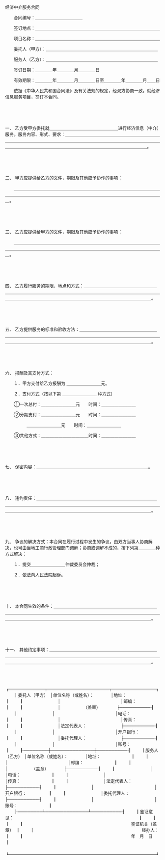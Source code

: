 



经济中介服务合同



 

　　合同编号：＿＿＿＿＿＿＿＿＿＿＿

　　签订地点：＿＿＿＿＿＿＿＿＿＿＿＿＿＿＿＿＿＿＿＿＿＿＿＿＿＿＿＿＿

　　项目名称：＿＿＿＿＿＿＿＿＿＿＿＿＿＿＿＿＿＿＿＿＿＿＿＿＿＿＿＿＿

　　委托人（甲方）：＿＿＿＿＿＿＿＿＿＿＿＿＿＿＿＿＿＿＿＿＿＿＿＿＿＿

　　服务人（乙方）：＿＿＿＿＿＿＿＿＿＿＿＿＿＿＿＿＿＿＿＿＿＿＿＿＿＿

　　签订日期：＿＿＿＿年＿＿＿＿月＿＿＿＿日

　　有效期限：＿＿＿＿年＿＿＿＿月＿＿＿＿日至＿＿＿＿年＿＿＿＿月＿＿日

　　依据《中华人民共和国合同法》及有关法规的规定，经双方协商一致，就经济信息服务项目，签订本合同。

　　

　　

一、
乙方受甲方委托就＿＿＿＿＿＿＿＿＿＿＿＿＿＿＿＿进行经济信息（中介）服务。服务内容、形式、要求：＿＿＿＿＿＿＿＿＿＿＿＿＿＿＿＿＿＿＿＿＿＿＿＿＿＿＿＿＿＿＿＿＿＿＿＿＿＿＿＿＿＿＿＿＿＿＿＿＿＿＿＿＿＿＿＿＿＿＿＿＿＿＿＿＿＿＿＿＿＿＿＿＿＿＿＿＿＿＿＿＿＿＿＿＿＿＿＿＿＿＿。

　　

　　

二、
甲方应提供给乙方的文件，期限及其他应予协作的事项：

　　＿＿＿＿＿＿＿＿＿＿＿＿＿＿＿＿＿＿＿＿＿＿＿＿＿＿＿＿＿＿＿＿＿＿＿＿＿＿＿＿＿＿＿＿＿＿＿＿＿＿＿＿＿＿＿＿＿＿＿＿＿＿＿＿＿＿＿＿＿＿＿。

　　

　　

三、
乙方应提供给甲方的文件，期限及其他应予协作的事项：

　　＿＿＿＿＿＿＿＿＿＿＿＿＿＿＿＿＿＿＿＿＿＿＿＿＿＿＿＿＿＿＿＿＿＿＿＿＿＿＿＿＿＿＿＿＿＿＿＿＿＿＿＿＿＿＿＿＿＿＿＿＿＿＿＿＿＿＿＿＿＿＿。

　　

　　

四、
乙方履行服务的期限、地点和方式：＿＿＿＿＿＿＿＿＿＿＿＿＿＿＿＿＿＿＿＿＿＿＿＿＿＿＿＿＿＿＿＿＿＿＿＿＿＿＿＿＿＿＿＿＿＿＿＿＿＿＿＿＿＿＿＿＿＿＿＿＿＿＿＿＿＿＿＿＿＿＿＿＿＿＿＿＿＿＿＿＿＿＿＿＿＿＿。

　　

　　

五、
乙方提供服务的标准和验收方法：＿＿＿＿＿＿＿＿＿＿＿＿＿＿＿＿＿＿＿＿＿＿＿＿＿＿＿＿＿＿＿＿＿＿＿＿＿＿＿＿＿＿＿＿＿＿＿＿＿＿＿＿＿＿＿＿＿＿＿＿＿＿＿＿＿＿＿＿＿＿＿＿＿＿＿＿＿＿＿＿＿＿＿＿＿＿＿＿。

　　

　　

六、
报酬及其支付方式：

　　１．甲方支付给乙方报酬为 ＿＿＿＿＿＿＿＿元。

　　２．支付方式（按以下第 ＿＿＿＿＿＿＿＿ 种方式）

　　①一次总付：＿＿＿＿＿＿＿＿元　　时间：＿＿＿＿＿＿＿＿

　　②分期支付：＿＿＿＿＿＿＿＿元　　时间：＿＿＿＿＿＿＿＿

　　　　　＿＿＿＿＿＿＿＿元　　时间：＿＿＿＿＿＿＿＿

　　③共他方式：＿＿＿＿＿＿＿＿＿＿＿时间：＿＿＿＿＿＿＿＿

　　

　　

七、
保密内容：＿＿＿＿＿＿＿＿＿＿＿＿＿＿＿＿＿＿＿＿＿＿＿＿＿＿。

　　

　　

八、
违约责任：＿＿＿＿＿＿＿＿＿＿＿＿＿＿＿＿＿＿＿＿＿＿＿＿＿＿＿＿＿＿＿＿＿＿＿＿＿＿＿＿＿＿＿＿＿＿＿＿＿＿＿＿＿＿＿＿＿＿＿＿＿＿＿＿＿＿＿＿＿＿＿＿＿＿＿＿＿＿＿＿＿＿＿＿＿＿＿＿＿＿＿＿＿＿＿＿＿＿。

　　

　　

九、
争议的解决方式：本合同在履行过程中发生的争议，由双方当事人协商解决，也可由当地工商行政管理部门调解；协商或调解不成的，按下列第＿＿＿＿种方式解决：

　　１．提交＿＿＿＿＿＿＿＿仲裁委员会仲裁；

　　２．依法向人民法院起诉。

　　

　　

十、
本合同生效的条件：＿＿＿＿＿＿＿＿＿＿＿＿＿＿＿＿＿＿＿＿＿＿＿＿＿＿＿＿＿＿＿＿＿＿＿＿＿＿＿＿＿＿＿＿＿＿＿＿＿＿＿＿＿＿＿＿＿＿＿＿＿＿＿＿＿＿＿＿＿＿＿＿＿＿＿＿＿＿＿＿＿＿＿＿＿＿＿＿＿＿＿＿＿＿。

　　

　　

十一、
其他约定事项：＿＿＿＿＿＿＿＿＿＿＿＿＿＿＿＿＿＿＿＿＿＿＿＿＿＿＿＿＿＿＿＿＿＿＿＿＿＿＿＿＿＿＿＿＿＿＿＿＿＿＿＿＿＿＿＿＿＿＿＿＿＿＿＿＿＿＿＿＿＿＿＿＿＿＿＿＿＿＿＿＿＿＿＿＿＿＿＿＿＿＿＿＿＿＿。

　　


　　┏━━━━━━━━┯━━━━━━━━━━━━━━┯━━━━━━━━━━┓
　　┃委托人（甲方）　│单位名称（或姓名）：　　　　│地址：　　　　　　　┃
　　┃　　　　　　　　│　　　　　　　　　　　　　　│邮编：　　　　　　　┃
　　┃　　　　　　　　│　　　　　 （盖章）　　　　 ├──────────┨
　　┃　　　　　　　　│　　　　　　　　　　　　　　│电话：　　　　　　　┃
　　┃　　　　　　　　│　　　　　　　　　　　　　　│传真：　　　　　　　┃
　　┃　　　　　　　　│法定代表人：　　　　　　　　├──────────┨
　　┃　　　　　　　　│　　　　　　　　　　　　　　│开户银行：　　　　　┃
　　┃　　　　　　　　│委托代理人：　　　　　　　　├──────────┨
　　┃　　　　　　　　│　　　　　　　　　　　　　　│账号：　　　　　　　┃
　　┠────────┼──────────────┼──────────┨
　　┃服务人（乙方）　│单位名称（或姓名）：　　　　│地址：　　　　　　　┃
　　┃　　　　　　　　│　　　　　　　　　　　　　　│邮编：　　　　　　　┃
　　┃　　　　　　　　│　　　　　　（盖章）　　　　├──────────┨
　　┃　　　　　　　　│　　　　　　　　　　　　　　│电话：　　　　　　　┃
　　┃　　　　　　　　│　　　　　　　　　　　　　　│传真：　　　　　　　┃
　　┃　　　　　　　　│法定代表人：　　　　　　　　├──────────┨
　　┃　　　　　　　　│　　　　　　　　　　　　　　│开户银行：　　　　　┃
　　┃　　　　　　　　│委托代理人：　　　　　　　　├──────────┨
　　┃　　　　　　　　│　　　　　　　　　　　　　　│账号：　　　　　　　┃
　　┠────────┴──────────────┴──────────┨
　　┃鉴证意见：　　　　　　　　　　　　　　　　　　　　　　　　　　　　　┃
　　┃　　　　　　　　　　　　　　　　　　　　　　　　　　　　　　　　　　┃
　　┃　　　　　　　　　　　　　　　　　　　　　　　　　鉴证机关（盖章）　┃
　　┃　　　　　　　　　　　　　　　　　　　　　　　　　经办人：　　　　　┃
　　┃　　　　　　　　　　　　　　　　　　　　　　　　　年　月　日　　　　┃
　　┗━━━━━━━━━━━━━━━━━━━━━━━━━━━━━━━━━━┛
　　
